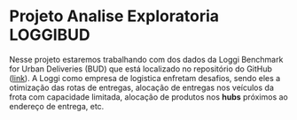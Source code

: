# Projeto Analise Exploratoria LOGGIBUD

Nesse projeto estaremos trabalhando com dos dados da Loggi Benchmark for Urban Deliveries (BUD) que está localizado no repositório do GitHub ([link](https://github.com/loggi/loggibud)). A Loggi como empresa de logistica enfretam desafios, sendo eles a otimização das rotas de entregas, alocação de entregas nos veículos da frota com capacidade limitada, alocação de produtos nos **hubs** próximos ao endereço de entrega, etc.   
